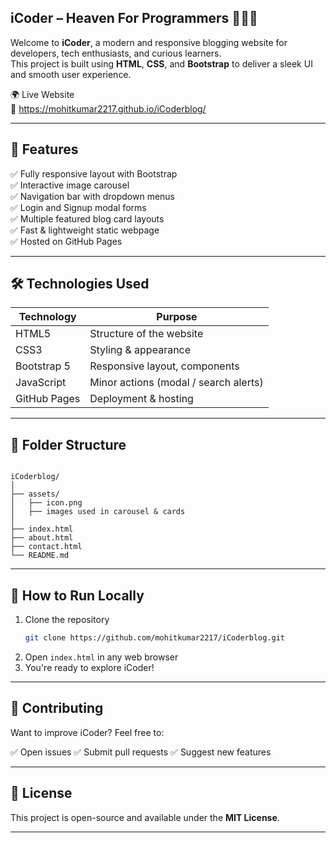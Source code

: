 ## iCoder – Heaven For Programmers 👨‍💻💡

Welcome to **iCoder**, a modern and responsive blogging website for developers, tech enthusiasts, and curious learners.  
This project is built using **HTML**, **CSS**, and **Bootstrap** to deliver a sleek UI and smooth user experience.

🌍 Live Website  
🔗 https://mohitkumar2217.github.io/iCoderblog/

---

## 🚀 Features

✅ Fully responsive layout with Bootstrap  
✅ Interactive image carousel  
✅ Navigation bar with dropdown menus  
✅ Login and Signup modal forms  
✅ Multiple featured blog card layouts  
✅ Fast & lightweight static webpage  
✅ Hosted on GitHub Pages

---

## 🛠️ Technologies Used

| Technology | Purpose |
|----------|---------|
| HTML5 | Structure of the website |
| CSS3 | Styling & appearance |
| Bootstrap 5 | Responsive layout, components |
| JavaScript | Minor actions (modal / search alerts) |
| GitHub Pages | Deployment & hosting |

---

## 📂 Folder Structure

```

iCoderblog/
│
├── assets/
│   ├── icon.png
│   ├── images used in carousel & cards
│
├── index.html
├── about.html
├── contact.html
└── README.md

````

---

## 📌 How to Run Locally

1. Clone the repository
   ```bash
   git clone https://github.com/mohitkumar2217/iCoderblog.git
   
2. Open `index.html` in any web browser
3. You're ready to explore iCoder!

---

## 🤝 Contributing

Want to improve iCoder?
Feel free to:

✅ Open issues
✅ Submit pull requests
✅ Suggest new features

---

## 📄 License

This project is open-source and available under the **MIT License**.

---

